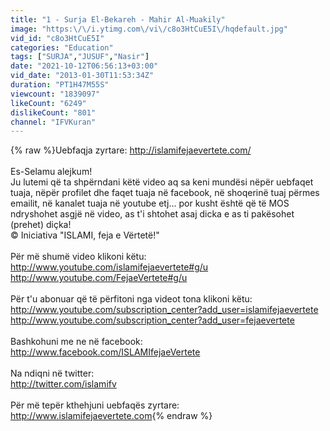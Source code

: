 ```yaml
---
title: "1 - Surja El-Bekareh - Mahir Al-Muakily"
image: "https:\/\/i.ytimg.com\/vi\/c8o3HtCuE5I\/hqdefault.jpg"
vid_id: "c8o3HtCuE5I"
categories: "Education"
tags: ["SURJA","JUSUF","Nasir"]
date: "2021-10-12T06:56:13+03:00"
vid_date: "2013-01-30T11:53:34Z"
duration: "PT1H47M55S"
viewcount: "1839097"
likeCount: "6249"
dislikeCount: "801"
channel: "IFVKuran"
---
```

{% raw %}Uebfaqja zyrtare: <a rel="nofollow" target="blank" href="http://islamifejaevertete.com/">http://islamifejaevertete.com/</a><br /><br />Es-Selamu alejkum!<br />Ju lutemi që ta shpërndani këtë video aq sa keni mundësi nëpër uebfaqet tuaja, nëpër profilet dhe faqet tuaja në facebook, në shoqerinë tuaj përmes emailit, në kanalet tuaja në youtube etj... por kusht është që të MOS ndryshohet asgjë në video, as t'i shtohet asaj dicka e as ti pakësohet (prehet) diçka! <br />© Iniciativa &quot;ISLAMI, feja e Vërtetë!&quot;<br /> <br />Për më shumë video klikoni këtu:<br /><a rel="nofollow" target="blank" href="http://www.youtube.com/islamifejaevertete#g/u">http://www.youtube.com/islamifejaevertete#g/u</a><br /><a rel="nofollow" target="blank" href="http://www.youtube.com/FejaeVertete#g/u">http://www.youtube.com/FejaeVertete#g/u</a><br /><br />Për t'u abonuar që të përfitoni nga videot tona klikoni këtu:<br /><a rel="nofollow" target="blank" href="http://www.youtube.com/subscription_center?add_user=islamifejaevertete">http://www.youtube.com/subscription_center?add_user=islamifejaevertete</a><br /><a rel="nofollow" target="blank" href="http://www.youtube.com/subscription_center?add_user=fejaevertete">http://www.youtube.com/subscription_center?add_user=fejaevertete</a><br /><br />Bashkohuni me ne në facebook:<br /><a rel="nofollow" target="blank" href="http://www.facebook.com/ISLAMIfejaeVertete">http://www.facebook.com/ISLAMIfejaeVertete</a><br /><br />Na ndiqni në twitter:<br /><a rel="nofollow" target="blank" href="http://twitter.com/islamifv">http://twitter.com/islamifv</a><br /><br />Për më tepër kthehjuni uebfaqës zyrtare:<br /><a rel="nofollow" target="blank" href="http://www.islamifejaevertete.com">http://www.islamifejaevertete.com</a>{% endraw %}
